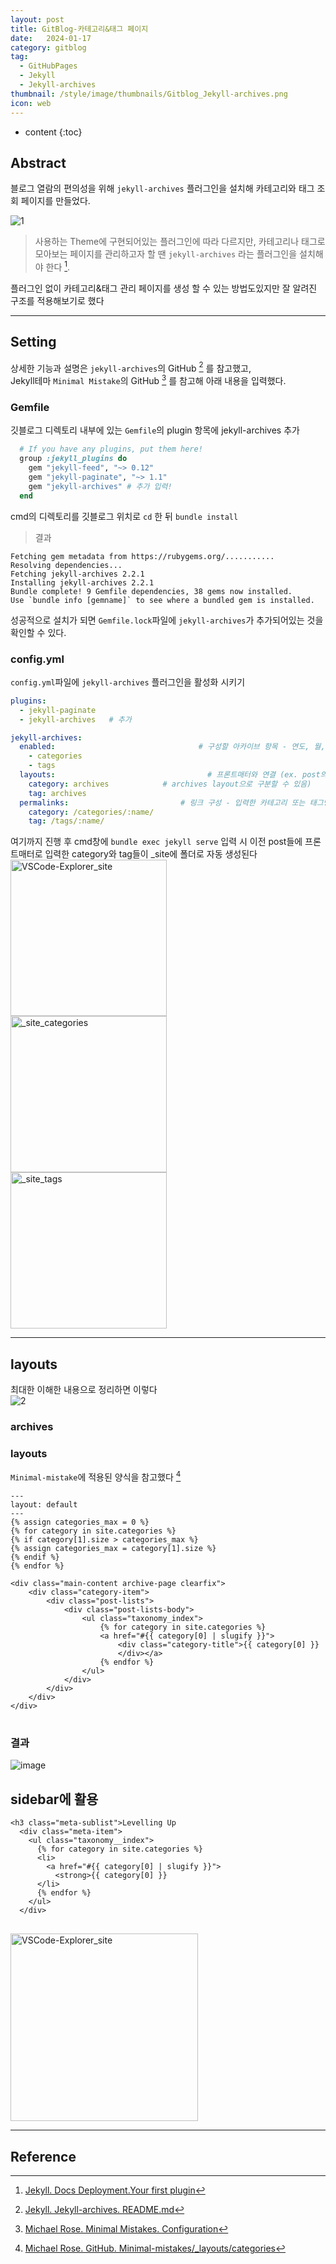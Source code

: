 ```yaml
---
layout: post
title: GitBlog-카테고리&태그 페이지
date:   2024-01-17
category: gitblog
tag:
  - GitHubPages
  - Jekyll
  - Jekyll-archives
thumbnail: /style/image/thumbnails/Gitblog_Jekyll-archives.png
icon: web
---
```


* content
{:toc}

## Abstract

블로그 열람의 편의성을 위해 `jekyll-archives` 플러그인을 설치해 카테고리와 태그 조회 페이지를 만들었다.  

![1](https://github.com/ssonsonya/ssonsonya.github.io/assets/116151781/98f494dc-a1de-4ed3-8e06-a0023b24089a)

> 사용하는 Theme에 구현되어있는 플러그인에 따라 다르지만,
카테고리나 태그로 모아보는 페이지를 관리하고자 할 땐 `jekyll-archives` 라는 플러그인을 설치해야 한다 [^1].  

플러그인 없이 카테고리&태그 관리 페이지를 생성 할 수 있는 방법도있지만 잘 알려진 구조를 적용해보기로 했다 

---

## Setting

상세한 기능과 설명은 `jekyll-archives`의 GitHub [^2] 를 참고했고,  
Jekyll테마 `Minimal Mistake`의 GitHub [^3] 를 참고해 아래 내용을 입력했다.

### Gemfile

깃블로그 디렉토리 내부에 있는 `Gemfile`의 plugin 항목에 jekyll-archives 추가  

``` ruby
  # If you have any plugins, put them here!
  group :jekyll_plugins do
    gem "jekyll-feed", "~> 0.12"
    gem "jekyll-paginate", "~> 1.1"
    gem "jekyll-archives" # 추가 입력!
  end
```  

cmd의 디렉토리를 깃블로그 위치로 `cd` 한 뒤 `bundle install`

> 결과
  ```
  Fetching gem metadata from https://rubygems.org/...........
  Resolving dependencies...
  Fetching jekyll-archives 2.2.1
  Installing jekyll-archives 2.2.1
  Bundle complete! 9 Gemfile dependencies, 38 gems now installed.
  Use `bundle info [gemname]` to see where a bundled gem is installed.
  ```

성공적으로 설치가 되면 `Gemfile.lock`파일에 `jekyll-archives`가 추가되어있는 것을 확인할 수 있다.

### config.yml

`config.yml`파일에 `jekyll-archives` 플러그인을 활성화 시키기

```yml
plugins: 
  - jekyll-paginate
  - jekyll-archives   # 추가
```

```yml
jekyll-archives:
  enabled:                                # 구성할 아카이브 항목 - 연도, 월, 일자로도 구분할 수 있음
    - categories
    - tags
  layouts:                                  # 프론트매터와 연결 (ex. post의 category에 입력한 내용을 archives에 저장 후 
    category: archives            # archives layout으로 구분할 수 있음)
    tag: archives
  permalinks:                         # 링크 구성 - 입력한 카테고리 또는 태그명으로 링크가 자동 생성된다
    category: /categories/:name/
    tag: /tags/:name/
```

여기까지 진행 후 cmd창에 `bundle exec jekyll serve` 입력 시 이전 post들에 프론트매터로 입력한 category와 tag들이 _site에 폴더로 자동 생성된다  
<img align="left" width = "250" title="VSCode-Explorer_site" src="https://github.com/ssonsonya/ssonsonya.github.io/assets/116151781/021d549c-59d4-4f39-8aed-c7b5aec5acdf">
<img align="left" width = "250" title="_site_categories" src="https://github.com/ssonsonya/ssonsonya.github.io/assets/116151781/5fc6a217-001f-414b-826d-9413fba452a2">
<img align="left" width = "250" title="_site_tags" src="https://github.com/ssonsonya/ssonsonya.github.io/assets/116151781/8e0549c5-479d-48d5-93c6-7df96d355eaf">
<br clear="left"/>

---

## layouts

최대한 이해한 내용으로 정리하면 이렇다  
![2](https://github.com/ssonsonya/ssonsonya.github.io/assets/116151781/1e4e45c9-8b7c-4c6d-9701-dc5984d962d0)

### archives


### layouts

`Minimal-mistake`에 적용된 양식을 참고했다 [^4]  

<pre>
<code>---
layout: default
---
&#123;% assign categories_max = 0 %&#125;
&#123;% for category in site.categories %&#125;
&#123;% if category[1].size > categories_max %&#125;
&#123;% assign categories_max = category[1].size %&#125;
&#123;% endif %&#125;
&#123;% endfor %&#125;

&lt;div class="main-content archive-page clearfix">
    &lt;div class="category-item">
        &lt;div class="post-lists">
            &lt;div class="post-lists-body">
                &lt;ul class="taxonomy_index">
                    &#123;% for category in site.categories %&#125;
                    &lt;a href="#&#123;&#123; category[0] | slugify &#125;&#125;">
                        &lt;div class="category-title">&#123;&#123; category[0] &#125;&#125;
                        &lt;/div>&lt;/a>
                    &#123;% endfor %&#125;
                &lt;/ul>
            &lt;/div>
        &lt;/div>
    &lt;/div>
&lt;/div>
</code>
</pre>

### 결과
![image](https://github.com/ssonsonya/ssonsonya.github.io/assets/116151781/3802a40a-b088-45fe-aefc-94127038ecd9)

## sidebar에 활용

<pre>
<code>&lt;h3 class="meta-sublist">Levelling Up</h3>
  &lt;div class="meta-item">
    &lt;ul class="taxonomy__index">
      &#123;% for category in site.categories %&#125;
      &lt;li>
        &lt;a href="#&#123;&#123; category[0] | slugify &#125;&#125;">
          &lt;strong>&#123;&#123; category[0] &#125;&#125;</strong></a>
      &lt;/li>
      &#123;% endfor %&#125;
    &lt;/ul>
  &lt;/div>
</code>
</pre>
<img align="left" width = "300" title="VSCode-Explorer_site" src="https://github.com/ssonsonya/ssonsonya.github.io/assets/116151781/7f7bb127-49d7-484b-b86d-d472ec805838">
<br clear="left"/>

---

## Reference

[^1]: [Jekyll. Docs Deployment.Your first plugin](https://jekyllrb.com/docs/plugins/your-first-plugin/)  
[^2]: [Jekyll. Jekyll-archives. README.md](https://github.com/jekyll/jekyll-archives)  
[^3]: [Michael Rose. Minimal Mistakes. Configuration](https://mmistakes.github.io/minimal-mistakes/docs/configuration/#archive-settings)  
[^4]: [Michael Rose. GitHub. Minimal-mistakes/_layouts/categories](https://github.com/mmistakes/minimal-mistakes/blob/master/_layouts/categories.html)